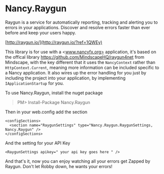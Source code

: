 Nancy.Raygun
============

Raygun is a service for automatically reporting, tracking and alerting you to errors in your applications. Discover and resolve errors faster than ever before and keep your users happy.

[http://raygun.io/](http://raygun.io/?ref=1QWEy)

This library is for use with a <www.nancyfx.org> application, it's based on the offical library <https://github.com/MindscapeHQ/raygun4net> from Mindscape, with the key different that it uses the `NancyContext` rather than `HttpContext.Current`, meaning more information can be included specific to a Nancy application. It also wires up the error handling for you just by including the project into your application, by implementing `IApplicationStartup` for you.

To use Nancy.Raygun, install the nuget package

> PM> Install-Package Nancy.Raygun

Then in your web.config add the section

    <configSections>
      <section name="RaygunSettings" type="Nancy.Raygun.RaygunSettings, Nancy.Raygun" />
    </configSections>
    
And the setting for your API Key

    <RaygunSettings apikey=" your api key goes here " />
    
And that's it, now you can enjoy watching all your errors get Zapped by Raygun. Don't let Robby down, he wants your errors!